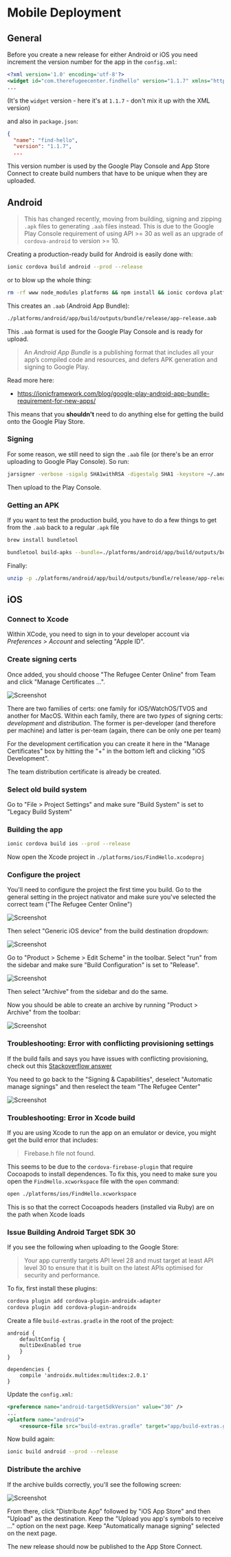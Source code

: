 # Mobile Deployment

## General

Before you create a new release for either Android or iOS you need increment the version number for the app in the `config.xml`:

```xml
<?xml version='1.0' encoding='utf-8'?>
<widget id="com.therefugeecenter.findhello" version="1.1.7" xmlns="http://www.w3.org/ns/widgets" xmlns:android="http://schemas.android.com/apk/res/android" xmlns:cdv="http://cordova.apache.org/ns/1.0">
...
```

(It's the `widget` version - here it's at `1.1.7` - don't mix it up with the XML version)

and also in `package.json`:

```json
{
  "name": "find-hello",
  "version": "1.1.7",
  ...
```

This version number is used by the Google Play Console and App Store Connect to create build numbers that have to be unique when they are uploaded.

## Android

> This has changed recently, moving from building, signing and zipping `.apk` files to generating `.aab` files instead. This is due to the Google Play Console requirement of using API >= 30 as well as an upgrade of `cordova-android` to version >= 10.

Creating a production-ready build for Android is easily done with:

```sh
ionic cordova build android --prod --release
```

or to blow up the whole thing:

```sh
rm -rf www node_modules platforms && npm install && ionic cordova platform add android && ionic cordova build android --prod --release
```

This creates an `.aab` (Android App Bundle):

```bash
./platforms/android/app/build/outputs/bundle/release/app-release.aab
```

This `.aab` format is used for the Google Play Console and is ready for upload.

> An _Android App Bundle_ is a publishing format that includes all your app’s compiled code and resources, and defers APK generation and signing to Google Play.

Read more here:

- https://ionicframework.com/blog/google-play-android-app-bundle-requirement-for-new-apps/

This means that you **shouldn't** need to do anything else for getting the build onto the Google Play Store.

### Signing

For some reason, we still need to sign the `.aab` file (or there's be an error uploading to Google Play Console). So run:

```bash
jarsigner -verbose -sigalg SHA1withRSA -digestalg SHA1 -keystore ~/.android/find-hello-keystore/find-hello-key.keystore -signedjar platforms/android/app/build/outputs/bundle/release/app-release-signed.aab platforms/android/app/build/outputs/bundle/release/app-release.aab uploadKey
```

Then upload to the Play Console.

### Getting an APK

If you want to test the production build, you have to do a few things to get from the `.aab` back to a regular `.apk` file

```bash
brew install bundletool
```

```bash
bundletool build-apks --bundle=./platforms/android/app/build/outputs/bundle/release/app-release.aab --output=./platforms/android/app/build/outputs/bundle/release/app-release.apks --mode=universal --ks=~/.android/find-hello-keystore/find-hello-key.keystore --ks-key-alias=uploadKey \
```

Finally:

```bash
unzip -p ./platforms/android/app/build/outputs/bundle/release/app-release.apks universal.apk > ./platforms/android/app/build/outputs/bundle/release/app-release.apk
```

## iOS

### Connect to Xcode

Within XCode, you need to sign in to your developer account via _Preferences > Account_ and selecting "Apple ID".

### Create signing certs

Once added, you should choose "The Refugee Center Online" from Team and click "Manage Certificates ...".

![Screenshot](../img/Screenshot%202019-02-12%20at%2015.21.26.png)

There are two families of certs: one family for iOS/WatchOS/TVOS and another for MacOS. Within each family, there are two _types_ of signing certs: _development_ and _distribution_. The former is per-developer (and therefore per machine) and latter is per-team (again, there can be only one per team)

For the development certification you can create it here in the "Manage Certificates" box by hitting the "+" in the bottom left and clicking "iOS Development".

The team distribution certificate is already be created.

### Select old build system

Go to "File > Project Settings" and make sure "Build System" is set to "Legacy Build System"

### Building the app

```sh
ionic cordova build ios --prod --release
```

Now open the Xcode project in `./platforms/ios/FindHello.xcodeproj`

### Configure the project

You'll need to configure the project the first time you build. Go to the general setting in the project nativator and make sure you've selected the correct team ("The Refugee Center Online")

![Screenshot](../img/Screenshot%202019-02-12%20at%2015.38.19.png)

Then select "Generic iOS device" from the build destination dropdown:

![Screenshot](../img/Screenshot%202019-02-12%20at%2015.29.58.png)

Go to "Product > Scheme > Edit Scheme" in the toolbar. Select "run" from the sidebar and make sure "Build Configuration" is set to "Release". 

![Screenshot](../img/Screenshot%202019-02-12%20at%2015.34.35.png)

Then select "Archive" from the sidebar and do the same.

Now you should be able to create an archive by running "Product > Archive" from the toolbar:

![Screenshot](../img/Screenshot%202019-02-12%20at%2015.30.06.png)

### Troubleshooting: Error with conflicting provisioning settings

If the build fails and says you have issues with conflicting provisioning, check out this [Stackoverflow answer](https://stackoverflow.com/questions/40824727/i-get-conflicting-provisioning-settings-error-when-i-try-to-archive-to-submit-an)

You need to go back to the "Signing & Capabilities", deselect "Automatic manage signings" and then reselect the team "The Refugee Center"

![Screenshot](../img/Screenshot%202019-02-12%20at%2015.43.48.png)

### Troubleshooting: Error in Xcode build

If you are using Xcode to run the app on an emulator or device, you might get the build error that includes:

> Firebase.h file not found.

This seems to be due to the `cordova-firebase-plugin` that require Cocoapods to install dependences. To fix this, you need to make sure you open the `FindHello.xcworkspace` file with the `open` command:

```bash
open ./platforms/ios/FindHello.xcworkspace
```

This is so that the correct Cocoapods headers (installed via Ruby) are on the path when Xcode loads

### Issue Building Android Target SDK 30

If you see the following when uploading to the Google Store:

> Your app currently targets API level 28 and must target at least API level 30 to ensure that it is built on the latest APIs optimised for security and performance.

To fix, first install these plugins:

```sh
cordova plugin add cordova-plugin-androidx-adapter
cordova plugin add cordova-plugin-androidx
```

Create a file `build-extras.gradle` in the root of the project:

```
android {
    defaultConfig {
    multiDexEnabled true
    }
}

dependencies {
    compile 'androidx.multidex:multidex:2.0.1'
} 
```

Update the `config.xml`:

```xml
<preference name="android-targetSdkVersion" value="30" />
...
<platform name="android">
    <resource-file src="build-extras.gradle" target="app/build-extras.gradle" />
```

Now build again:

```sh
ionic build android --prod --release
```

### Distribute the archive

If the archive builds correctly, you'll see the following screen:

![Screenshot](../img/Screenshot%202019-02-12%20at%2015.44.47.png)

From there, click "Distribute App" followed by "iOS App Store" and then "Upload" as the destination. Keep the "Upload you app's symbols to receive ..." option on the next page. Keep "Automatically manage signing" selected on the next page. 

The new release should now be published to the App Store Connect.

